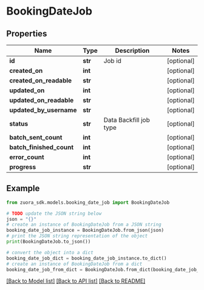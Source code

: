 # BookingDateJob


## Properties

Name | Type | Description | Notes
------------ | ------------- | ------------- | -------------
**id** | **str** | Job id | [optional] 
**created_on** | **int** |  | [optional] 
**created_on_readable** | **str** |  | [optional] 
**updated_on** | **int** |  | [optional] 
**updated_on_readable** | **str** |  | [optional] 
**updated_by_username** | **str** |  | [optional] 
**status** | **str** | Data Backfill job type | [optional] 
**batch_sent_count** | **int** |  | [optional] 
**batch_finished_count** | **int** |  | [optional] 
**error_count** | **int** |  | [optional] 
**progress** | **str** |  | [optional] 

## Example

```python
from zuora_sdk.models.booking_date_job import BookingDateJob

# TODO update the JSON string below
json = "{}"
# create an instance of BookingDateJob from a JSON string
booking_date_job_instance = BookingDateJob.from_json(json)
# print the JSON string representation of the object
print(BookingDateJob.to_json())

# convert the object into a dict
booking_date_job_dict = booking_date_job_instance.to_dict()
# create an instance of BookingDateJob from a dict
booking_date_job_from_dict = BookingDateJob.from_dict(booking_date_job_dict)
```
[[Back to Model list]](../README.md#documentation-for-models) [[Back to API list]](../README.md#documentation-for-api-endpoints) [[Back to README]](../README.md)


